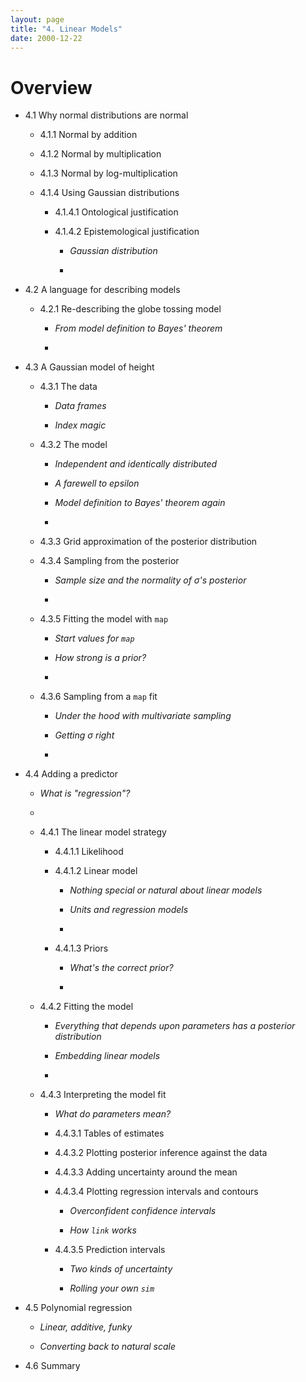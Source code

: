 ```yaml
---
layout: page
title: "4. Linear Models"
date: 2000-12-22
---
```


# Overview

* 4.1 Why normal distributions are normal

	* 4.1.1 Normal by addition

	* 4.1.2 Normal by multiplication

	* 4.1.3 Normal by log-multiplication

	* 4.1.4 Using Gaussian distributions

		* 4.1.4.1 Ontological justification

		* 4.1.4.2 Epistemological justification

			* _Gaussian distribution_

			* 

* 4.2 A language for describing models

	* 4.2.1 Re-describing the globe tossing model

		* _From model definition to Bayes' theorem_

		* 

* 4.3 A Gaussian model of height

	* 4.3.1 The data

		* _Data frames_

		* _Index magic_

	* 4.3.2 The model

		* _Independent and identically distributed_

		* _A farewell to epsilon_

		* _Model definition to Bayes' theorem again_

		* 

	* 4.3.3 Grid approximation of the posterior distribution

	* 4.3.4 Sampling from the posterior

		* _Sample size and the normality of σ's posterior_

		* 

	* 4.3.5 Fitting the model with `map`

		* _Start values for `map`_

		* _How strong is a prior?_

		* 

	* 4.3.6 Sampling from a `map` fit

		* _Under the hood with multivariate sampling_

		* _Getting σ right_

		* 

* 4.4 Adding a predictor

	* _What is "regression"?_

	* 

	* 4.4.1 The linear model strategy

		* 4.4.1.1 Likelihood

		* 4.4.1.2 Linear model

			* _Nothing special or natural about linear models_

			* _Units and regression models_

			* 

		* 4.4.1.3 Priors

			* _What's the correct prior?_

			* 

	* 4.4.2 Fitting the model

		* _Everything that depends upon parameters has a posterior distribution_

		* _Embedding linear models_

		* 

	* 4.4.3 Interpreting the model fit

		* _What do parameters mean?_

		* 4.4.3.1 Tables of estimates

		* 4.4.3.2 Plotting posterior inference against the data

		* 4.4.3.3 Adding uncertainty around the mean

		* 4.4.3.4 Plotting regression intervals and contours

			* _Overconfident confidence intervals_

			* _How `link` works_

		* 4.4.3.5 Prediction intervals

			* _Two kinds of uncertainty_

			* _Rolling your own `sim`_

* 4.5 Polynomial regression

	* _Linear, additive, funky_

	* _Converting back to natural scale_

* 4.6 Summary